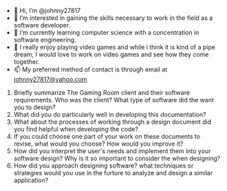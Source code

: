 - 👋 Hi, I’m @johnny27817
- 👀 I’m interested in gaining the skills necessary to work in the field as a software developer.
- 🌱 I’m currently learning computer science with a concentration in software engineering.
- 💞️ I really enjoy playing video games and while i think it is kind of a pipe dream, I would love to work on video games and see how they come together.
- 📫 My preferred method of contact is through email at johnny27817@yahoo.com


1. Briefly summarize The Gaming Room client and their software requirements. Who was the client? What type of software did the want you to design?
2. What did you do particularly well in developing this documentation?
3. What about the processes of working through a design document did you find helpful when developing the code?
4. If you could choose one part of your work on these documents to revise, what would you choose? How would you improve it?
5. How did you interpret the user's needs and implement them into your software design? Why is it so important to consider the when designing?
6. How did you approach designing software? what techniques or strategies would you use in the furture to analyze and design a similar application?  

<!---
johnny27817/johnny27817 is a ✨ special ✨ repository because its `README.md` (this file) appears on your GitHub profile.
You can click the Preview link to take a look at your changes.
--->
